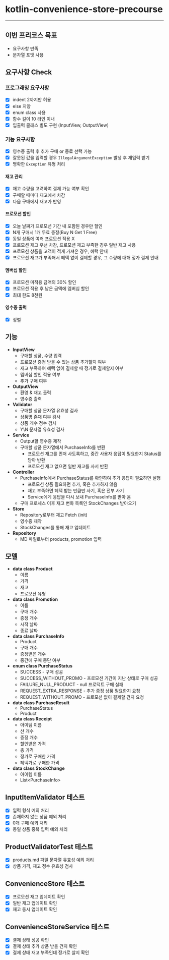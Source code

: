 # kotlin-convenience-store-precourse

---

## 이번 프리코스 목표
- 요구사항 만족
- 문자열 포맷 사용

## 요구사항 Check
### 프로그래밍 요구사항
- [x] indent 2까지만 허용
- [x] else 지양
- [x] enum class 사용
- [x] 함수 길이 10 라인 이내
- [x] 입출력 클래스 별도 구현 (InputView, OutputView)

### 기능 요구사항
- [x] 영수증 출력 후 추가 구매 or 종료 선택 가능
- [x] 잘못된 값을 입력할 경우 `IllegalArgumentException` 발생 후 재입력 받기
- [x] 명확한 `Exception` 유형 처리

#### 재고 관리
- [x] 재고 수량을 고려하여 결제 가능 여부 확인
- [x] 구매할 때마다 재고에서 차감
- [x] 다음 구매에서 재고가 반영

#### 프로모션 할인
- [x] 오늘 날짜가 프로모션 기간 내 포함된 경우만 할인
- [x] N개 구매시 1개 무료 증정(Buy N Get 1 Free)
- [x] 동일 상품에 여러 프로모션 적용 X
- [x] 프로모션 재고 우선 차감, 프로모션 재고 부족한 경우 일반 재고 사용
- [x] 프로모션 상품을 고객이 적게 가져온 경우, 혜택 안내
- [x] 프로모션 재고가 부족해서 혜택 없이 결제할 경우, 그 수량에 대해 정가 결제 안내

#### 멤버십 할인
- [x] 프로모션 미적용 금액의 30% 할인
- [x] 프로모션 적용 후 남은 금액에 멤버십 할인
- [x] 최대 한도 8천원

#### 영수증 출력
- [x] 정렬

## 기능
- **InputView**
  - 구매할 상품, 수량 입력
  - 프로모션 증정 받을 수 있는 상품 추가할지 여부
  - 재고 부족하여 혜택 없이 결제할 때 정가로 결제할지 여부
  - 멤버십 할인 적용 여부
  - 추가 구매 여부
- **OutputView**
  - 환영 & 재고 출력
  - 영수증 출력
- **Validator**
  - 구매할 상품 문자열 유효성 검사
  - 상품명 존재 여부 검사
  - 상품 개수 정수 검사
  - Y\N 문자열 유효성 검사
- **Service**
  - Output할 영수증 제작
  - 구매할 상품 문자열에서 PurchaseInfo를 반환
    - 프로모션 재고를 먼저 사도록하고, 중간 사용자 응답이 필요한지 Status를 담아 반환
    - 프로모션 재고 없으면 일반 재고를 사서 반환
- **Controller**
  - PurchaseInfo에서 PurchaseStatus를 확인하여 추가 응답이 필요하면 실행
    - 프로모션 상품 필요하면 추가, 혹은 추가하지 않음
    - 재고 부족하면 혜택 받는 만큼만 사기, 혹은 전부 사기
    - Service에게 응답을 다시 보내 PurchaseInfo를 받아 옴
  - 구매 프로세스 이후 재고 변화 목록인 StockChanges 받아오기
- **Store**
  - Repository로부터 재고 Fetch (init)
  - 영수증 제작
  - StockChanges를 통해 재고 업데이트
- **Repository**
  - MD 파일로부터 products, promotion 입력
## 모델
- **data class Product**
  - 이름
  - 가격
  - 재고
  - 프로모션 유형
- **data class Promotion**
  - 이름
  - 구매 개수
  - 증정 개수
  - 시작 날짜
  - 종료 날짜
- **data class PurchaseInfo**
  - Product
  - 구매 개수
  - 증정받은 개수
  - 중간에 구매 중단 여부
- **enum class PurchaseStatus**
  - SUCCESS - 구매 성공
  - SUCCESS_WITHOUT_PROMO - 프로모션 기간이 지난 상태로 구매 성공
  - FAILURE_NULL_PRODUCT - null 프로덕트 구매 실패
  - REQUEST_EXTRA_RESPONSE - 추가 증정 상품 필요한지 요청
  - REQUEST_WITHOUT_PROMO - 프로모션 없이 결제할 건지 요청
- **data class PurchaseResult**
  - PurchaseStatus
  - Product
- **data class Receipt**
  - 아이템 이름
  - 산 개수
  - 증정 개수
  - 할인받은 가격
  - 총 가격
  - 정가로 구매한 가격
  - 혜택가로 구매한 가격
- **data class StockChange**
  - 아이템 이름
  - List\<PurchaseInfo>

## InputItemValidator 테스트
- [x] 입력 형식 예외 처리
- [x] 존재하지 않는 상품 예외 처리
- [x] 0개 구매 예외 처리
- [x] 동일 상품 중복 입력 예외 처리

## ProductValidatorTest 테스트
- [x] products.md 파일 문자열 유효성 예외 처리
- [x] 상품 가격, 재고 정수 유효성 검사

## ConvenienceStore 테스트
- [x] 프로모션 재고 업데이트 확인
- [x] 일반 재고 업데이트 확인
- [x] 재고 동시 업데이트 확인

## ConvenienceStoreService 테스트
- [x] 결제 상태 성공 확인
- [x] 결제 상태 추가 상품 받을 건지 확인
- [x] 결제 상태 재고 부족인데 정가로 살지 확인
